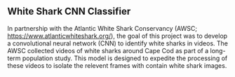 ## White Shark CNN Classifier

In partnership with the Atlantic White Shark Conservancy (AWSC; https://www.atlanticwhiteshark.org/), the goal of this project was to develop a convolutional neural network (CNN) to identify white sharks in videos.  The AWSC collected videos of white sharks around Cape Cod as part of a long-term population study.  This model is designed to expedite the processing of these videos to isolate the relevent frames with contain white shark images.  

